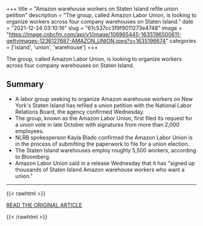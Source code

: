 +++
title = "Amazon warehouse workers on Staten Island refile union petition"
description = "The group, called Amazon Labor Union, is looking to organize workers across four company warehouses on Staten Island."
date = "2021-12-24 03:10:16"
slug = "61c537cc3f9f9011273e4748"
image = "https://image.cnbcfm.com/api/v1/image/106965445-1635196500611-gettyimages-1236127687-AMAZON_UNION.jpeg?v=1635196674"
categories = ['island', 'union', 'warehouse']
+++

The group, called Amazon Labor Union, is looking to organize workers across four company warehouses on Staten Island.

## Summary

- A labor group seeking to organize Amazon warehouse workers on New York's Staten Island has refiled a union petition with the National Labor Relations Board, the agency confirmed Wednesday.
- The group, known as the Amazon Labor Union, first filed its request for a union vote in late October with signatures from more than 2,000 employees.
- NLRB spokesperson Kayla Blado confirmed the Amazon Labor Union is in the process of submitting the paperwork to file for a union election.
- The Staten Island warehouses employ roughly 5,500 workers, according to Bloomberg.
- Amazon Labor Union said in a release Wednesday that it has "signed up thousands of Staten Island Amazon warehouse workers who want a union."

---

{{< rawhtml >}}
  <p class="article-category">
    <a target="_blank" href="https://www.cnbc.com/2021/12/22/amazon-warehouse-workers-on-staten-island-refile-union-petition.html">READ THE ORIGINAL ARTICLE</a>
  </p>
{{< /rawhtml >}}
